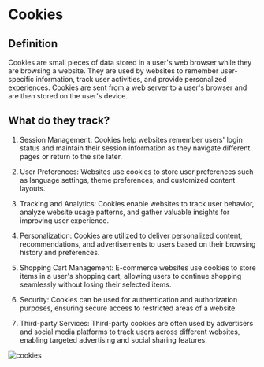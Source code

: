 # Cookies

## Definition
Cookies are small pieces of data stored in a user's web browser while they are browsing a website. They are used by websites to remember user-specific information, track user activities, and provide personalized experiences. Cookies are sent from a web server to a user's browser and are then stored on the user's device.

## What do they track?

1. Session Management: Cookies help websites remember users' login status and maintain their session information as they navigate different pages or return to the site later.

2. User Preferences: Websites use cookies to store user preferences such as language settings, theme preferences, and customized content layouts.

3. Tracking and Analytics: Cookies enable websites to track user behavior, analyze website usage patterns, and gather valuable insights for improving user experience.

4. Personalization: Cookies are utilized to deliver personalized content, recommendations, and advertisements to users based on their browsing history and preferences.

5. Shopping Cart Management: E-commerce websites use cookies to store items in a user's shopping cart, allowing users to continue shopping seamlessly without losing their selected items.

6. Security: Cookies can be used for authentication and authorization purposes, ensuring secure access to restricted areas of a website.

7. Third-party Services: Third-party cookies are often used by advertisers and social media platforms to track users across different websites, enabling targeted advertising and social sharing features.

![cookies](https://www.cookieyes.com/wp-content/uploads/2022/10/Third-party-cookie-retargeting-1024x918.png)
